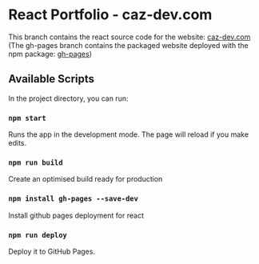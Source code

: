 # React Portfolio - caz-dev.com 

This branch contains the react source code for the website: [caz-dev.com](http://caz-dev.com) (The gh-pages branch contains the packaged website deployed with the npm package: [gh-pages](https://www.npmjs.com/package/gh-pages))

## Available Scripts

In the project directory, you can run:

### `npm start`

Runs the app in the development mode. The page will reload if you make edits.

### `npm run build`

Create an optimised build ready for production

### `npm install gh-pages --save-dev`

Install github pages deployment for react

### `npm run deploy`

Deploy it to GitHub Pages.
